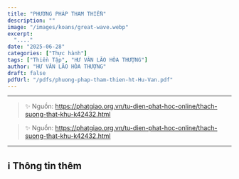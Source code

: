 ```yaml
---
title: "PHƯƠNG PHÁP THAM THIỀN"
description: ""
image: "/images/koans/great-wave.webp"
excerpt:
  "...."
date: "2025-06-28"
categories: ["Thực hành"]
tags: ["Thiền Tập", "HƯ VÂN LÃO HÒA THƯỢNG"]
author: "HƯ VÂN LÃO HÒA THƯỢNG"
draft: false
pdfUrl: "/pdfs/phuong-phap-tham-thien-ht-Hu-Van.pdf"
---
```




<hr class="blog-rule" />

> ✨ Nguồn: https://phatgiao.org.vn/tu-dien-phat-hoc-online/thach-suong-that-khu-k42432.html

> ✨ Nguồn: https://phatgiao.org.vn/tu-dien-phat-hoc-online/thach-suong-that-khu-k42432.html

***

## ℹ️ Thông tin thêm

[^1]: ⭐️ <a href="https://phatgiao.org.vn/tu-dien-phat-hoc-online/thach-suong-khanh-chu-k5301.html" target="_blank">TS THẠCH SƯƠNG KHÁNH CHƯ</a>
